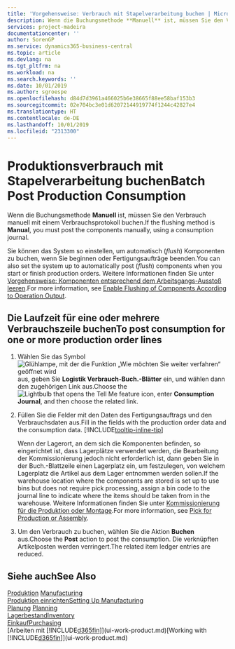 ```yaml
---
title: 'Vorgehensweise: Verbrauch mit Stapelverarbeitung buchen | Microsoft Docs'
description: Wenn die Buchungsmethode **Manuell** ist, müssen Sie den Verbrauch manuell mit einem Verbrauchsprotokoll buchen.
services: project-madeira
documentationcenter: ''
author: SorenGP
ms.service: dynamics365-business-central
ms.topic: article
ms.devlang: na
ms.tgt_pltfrm: na
ms.workload: na
ms.search.keywords: ''
ms.date: 10/01/2019
ms.author: sgroespe
ms.openlocfilehash: d84d7d3961a466025b6e38665f88ee58baf153b3
ms.sourcegitcommit: 02e704bc3e01d62072144919774f1244c42827e4
ms.translationtype: HT
ms.contentlocale: de-DE
ms.lasthandoff: 10/01/2019
ms.locfileid: "2313300"
---
```

# <a name="batch-post-production-consumption"></a><span data-ttu-id="3e69f-103">Produktionsverbrauch mit Stapelverarbeitung buchen</span><span class="sxs-lookup"><span data-stu-id="3e69f-103">Batch Post Production Consumption</span></span>
<span data-ttu-id="3e69f-104">Wenn die Buchungsmethode **Manuell** ist, müssen Sie den Verbrauch manuell mit einem Verbrauchsprotokoll buchen.</span><span class="sxs-lookup"><span data-stu-id="3e69f-104">If the flushing method is **Manual**, you must post the components manually, using a consumption journal.</span></span>

<span data-ttu-id="3e69f-105">Sie können das System so einstellen, um automatisch (*flush*) Komponenten zu buchen, wenn Sie beginnen oder Fertigungsaufträge beenden.</span><span class="sxs-lookup"><span data-stu-id="3e69f-105">You can also set the system up to automatically post (*flush*) components when you start or finish production orders.</span></span> <span data-ttu-id="3e69f-106">Weitere Informationen finden Sie unter [Vorgehensweise: Komponenten entsprechend dem Arbeitsgangs-Ausstoß leeren](production-how-to-flush-components-according-to-operation-output.md).</span><span class="sxs-lookup"><span data-stu-id="3e69f-106">For more information, see [Enable Flushing of Components According to Operation Output](production-how-to-flush-components-according-to-operation-output.md).</span></span>

## <a name="to-post-consumption-for-one-or-more-production-order-lines"></a><span data-ttu-id="3e69f-107">Die Laufzeit für eine oder mehrere Verbrauchszeile buchen</span><span class="sxs-lookup"><span data-stu-id="3e69f-107">To post consumption for one or more production order lines</span></span>  
1.  <span data-ttu-id="3e69f-108">Wählen Sie das Symbol ![Glühlampe, mit der die Funktion „Wie möchten Sie weiter verfahren“ geöffnet wird](media/ui-search/search_small.png "Wie möchten Sie weiter verfahren?") aus, geben Sie **Logistik Verbrauch-Buch.-Blätter** ein, und wählen dann den zugehörigen Link aus.</span><span class="sxs-lookup"><span data-stu-id="3e69f-108">Choose the ![Lightbulb that opens the Tell Me feature](media/ui-search/search_small.png "Tell me what you want to do") icon, enter **Consumption Journal**, and then choose the related link.</span></span>  
2.  <span data-ttu-id="3e69f-109">Füllen Sie die Felder mit den Daten des Fertigungsauftrags und den Verbrauchsdaten aus.</span><span class="sxs-lookup"><span data-stu-id="3e69f-109">Fill in the fields with the production order data and the consumption data.</span></span> [!INCLUDE[tooltip-inline-tip](includes/tooltip-inline-tip_md.md)]  

    <span data-ttu-id="3e69f-110">Wenn der Lagerort, an dem sich die Komponenten befinden, so eingerichtet ist, dass Lagerplätze verwendet werden, die Bearbeitung der Kommissionierung jedoch nicht erforderlich ist, dann geben Sie in der Buch.-Blattzeile einen Lagerplatz ein, um festzulegen, von welchem Lagerplatz die Artikel aus dem Lager entnommen werden sollen.</span><span class="sxs-lookup"><span data-stu-id="3e69f-110">If the warehouse location where the components are stored is set up to use bins but does not require pick processing, assign a bin code to the journal line to indicate where the items should be taken from in the warehouse.</span></span> <span data-ttu-id="3e69f-111">Weitere Informationen finden Sie unter [Kommissionierung für die Produktion oder Montage](warehouse-how-to-pick-for-production.md).</span><span class="sxs-lookup"><span data-stu-id="3e69f-111">For more information, see [Pick for Production or Assembly](warehouse-how-to-pick-for-production.md).</span></span>  
3.  <span data-ttu-id="3e69f-112">Um den Verbrauch zu buchen, wählen Sie die Aktion **Buchen** aus.</span><span class="sxs-lookup"><span data-stu-id="3e69f-112">Choose the **Post** action to post the consumption.</span></span> <span data-ttu-id="3e69f-113">Die verknüpften Artikelposten werden verringert.</span><span class="sxs-lookup"><span data-stu-id="3e69f-113">The related item ledger entries are reduced.</span></span>

## <a name="see-also"></a><span data-ttu-id="3e69f-114">Siehe auch</span><span class="sxs-lookup"><span data-stu-id="3e69f-114">See Also</span></span>  
<span data-ttu-id="3e69f-115">[Produktion](production-manage-manufacturing.md)  </span><span class="sxs-lookup"><span data-stu-id="3e69f-115">[Manufacturing](production-manage-manufacturing.md)  </span></span>  
[<span data-ttu-id="3e69f-116">Produktion einrichten</span><span class="sxs-lookup"><span data-stu-id="3e69f-116">Setting Up Manufacturing</span></span>](production-configure-production-processes.md)  
<span data-ttu-id="3e69f-117">[Planung](production-planning.md)    </span><span class="sxs-lookup"><span data-stu-id="3e69f-117">[Planning](production-planning.md)    </span></span>  
[<span data-ttu-id="3e69f-118">Lagerbestand</span><span class="sxs-lookup"><span data-stu-id="3e69f-118">Inventory</span></span>](inventory-manage-inventory.md)  
[<span data-ttu-id="3e69f-119">Einkauf</span><span class="sxs-lookup"><span data-stu-id="3e69f-119">Purchasing</span></span>](purchasing-manage-purchasing.md)  
<span data-ttu-id="3e69f-120">[Arbeiten mit [!INCLUDE[d365fin](includes/d365fin_md.md)]](ui-work-product.md)</span><span class="sxs-lookup"><span data-stu-id="3e69f-120">[Working with [!INCLUDE[d365fin](includes/d365fin_md.md)]](ui-work-product.md)</span></span>

